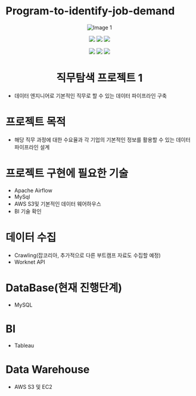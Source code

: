 # Program-to-identify-job-demand

<div align=center>

![Image 1](https://user-images.githubusercontent.com/71915270/200957338-e3d17862-829a-4e05-80ea-7ca6e49623cd.png)


<img src="https://img.shields.io/badge/Apache Airflow-E25A1C?style=flat-square&logo=Apache airflow&logoColor=white"/></a>
<img src="https://img.shields.io/badge/Amazon S3-569A31?style=flat-square&logo=Amazon S3&logoColor=white"/></a>
<img src="https://img.shields.io/badge/Python-3776AB?style=flat-square&logo=Python&logoColor=white"/></a>

<img src="https://img.shields.io/badge/MySQL-4169E1?style=flat-square&logo=MySQL&logoColor=white"/></a>
<img src="https://img.shields.io/badge/Amazon DynamoDB-4053D6?style=flat-square&logo=Amazon DynamoDB&logoColor=white"/></a>
<img src="https://img.shields.io/badge/Amazon AWS-232F3E?style=flat-square&logo=AmazonAWS&logoColor=white"/></a>

# 직무탐색 프로젝트 1

</div>

- 데이터 엔지니어로 기본적인 직무로 할 수 있는 데이터 파이프라인 구축

# 프로젝트 목적

- 해당 직무 과정에 대한 수요율과 각 기업의 기본적인 정보를 활용할 수 있는 데이터 파이프라인 설계

# 프로젝트 구현에 필요한 기술
- Apache Airflow
- MySql
- AWS S3및 기본적인 데이터 웨어하우스 
- BI 기술 확인

# 데이터 수집
- Crawling(잡코리아, 추가적으로 다른 부트캠프 자료도 수집할 예정)
- Worknet API

# DataBase(현재 진행단계)
- MySQL

# BI
- Tableau

# Data Warehouse
- AWS S3 및 EC2 


